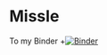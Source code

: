 # Missle
To my Binder
+[![Binder](http://mybinder.org/badge.svg)](http://mybinder.org/repo/olmecguru/missile)
